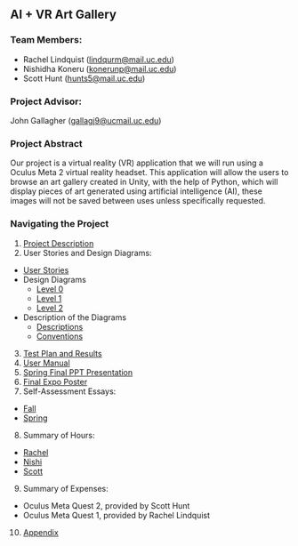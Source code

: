 ## AI + VR Art Gallery

### Team Members:
* Rachel Lindquist (lindqurm@mail.uc.edu)
* Nishidha Koneru (konerunp@mail.uc.edu) 
* Scott Hunt (hunts5@mail.uc.edu)

### Project Advisor:
John Gallagher (gallagj9@ucmail.uc.edu)

### Project Abstract
Our project is a virtual reality (VR) application that we will run using a Oculus Meta 2 virtual reality headset. This application will allow the users to browse an art gallery created in Unity, with the help of Python, which will display pieces of art generated using artificial intelligence (AI), these images will not be saved between uses unless specifically requested.


### Navigating the Project
1. [Project Description](https://github.com/nishikoneru/CSSeniorDesignProject/blob/main/Project-Description.md)
2. User Stories and Design Diagrams:
  * [User Stories](https://github.com/nishikoneru/CSSeniorDesignProject/blob/main/User_Stories.md)
  * Design Diagrams
    * [Level 0](https://github.com/nishikoneru/CSSeniorDesignProject/blob/main/Design_Diagrams/D0.png)
    * [Level 1](https://github.com/nishikoneru/CSSeniorDesignProject/blob/main/Design_Diagrams/D1.png)
    * [Level 2](https://github.com/nishikoneru/CSSeniorDesignProject/blob/main/Design_Diagrams/D2.png)
  * Description of the Diagrams
    * [Descriptions](https://github.com/nishikoneru/CSSeniorDesignProject/blob/main/Design_Diagrams/Diagram_Descriptions.txt)
    * [Conventions](https://github.com/nishikoneru/CSSeniorDesignProject/blob/main/Design_Diagrams/Diagram_Conventions.md)
3. [Test Plan and Results]()
4. [User Manual](https://rachellindquist.github.io/SeniorProjectSite/)
5. [Spring Final PPT Presentation](https://github.com/nishikoneru/CSSeniorDesignProject/blob/main/Senior%20Design%20Project%20Presentation%20Slides.pptx)
6. [Final Expo Poster](https://github.com/nishikoneru/CSSeniorDesignProject/blob/main/Expo%20Poster.pdf)
7. Self-Assessment Essays:
  * [Fall](https://github.com/nishikoneru/CSSeniorDesignProject/blob/main/HWEssays/Constraint_Essay.md)
  * [Spring]()
8. Summary of Hours:
  * [Rachel](https://github.com/nishikoneru/CSSeniorDesignProject/blob/main/hours/RachelHours.txt)
  * [Nishi]()
  * [Scott]()
9. Summary of Expenses:
  * Oculus Meta Quest 2, provided by Scott Hunt
  * Oculus Meta Quest 1, provided by Rachel Lindquist
10. [Appendix](https://github.com/nishikoneru/CSSeniorDesignProject/blob/main/Appendix.md)
